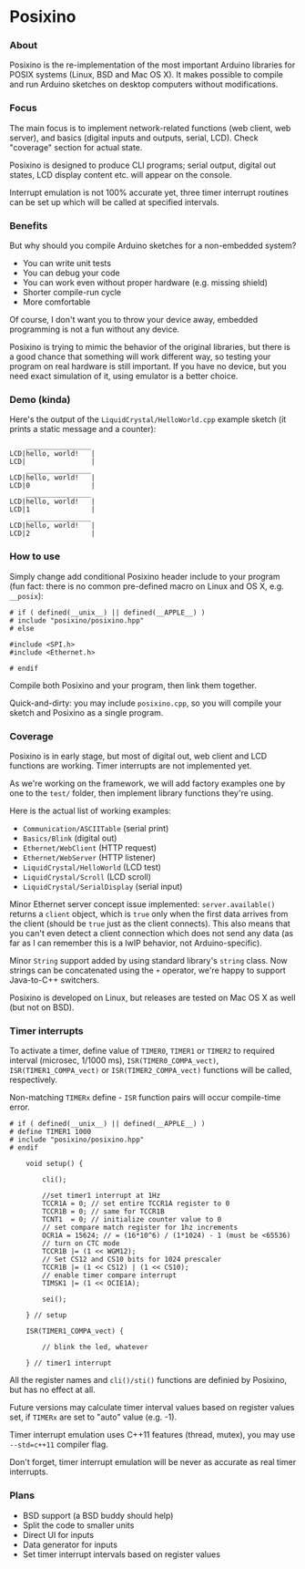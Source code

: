 Posixino
========

### About ###

Posixino is the re-implementation 
of the most important Arduino libraries for
POSIX systems (Linux, BSD and Mac OS X).
It makes possible to compile and run
Arduino sketches on desktop computers
without modifications.

### Focus ###

The main focus is to implement network-related
functions (web client, web server),
and basics (digital inputs and outputs, serial, LCD).
Check "coverage" section for actual state. 

Posixino is designed to produce CLI programs;
serial output, digital out states, LCD display content etc.
will appear on the console.

Interrupt emulation is not 100% accurate yet,
three timer interrupt routines can be set up
which will be called at specified intervals.

### Benefits ###

But why should you compile Arduino
sketches for a non-embedded system?

- You can write unit tests
- You can debug your code
- You can work even without proper hardware (e.g. missing shield)
- Shorter compile-run cycle
- More comfortable

Of course, I don't want you to throw your device away,
embedded programming is not a fun without any device.

Posixino is trying to mimic the behavior of the original libraries,
but there is a good chance that something will work different way,
so testing your program on real hardware is still important. 
If you have no device, but you need exact simulation of it,
using emulator is a better choice.

### Demo (kinda) ###

Here's the output of the 
`LiquidCrystal/HelloWorld.cpp` example sketch
(it prints a static message and a counter):
    
```
    ________________
LCD|hello, world!   |
LCD|                |
    ________________
LCD|hello, world!   |
LCD|0               |
    ________________
LCD|hello, world!   |
LCD|1               |
    ________________
LCD|hello, world!   |
LCD|2               |
```

### How to use ###

Simply change add conditional Posixino header include to your program
(fun fact: there is no common pre-defined macro on Linux and OS X, e.g.
`__posix`):

```
# if ( defined(__unix__) || defined(__APPLE__) )
# include "posixino/posixino.hpp"
# else

#include <SPI.h>
#include <Ethernet.h>

# endif
```
Compile both Posixino and your program,
then link them together.

Quick-and-dirty: you may include `posixino.cpp`, 
so you will compile your sketch and Posixino as a single program.

### Coverage ###

Posixino is in early stage,
but most of 
digital out, web client and LCD 
functions are working.
Timer interrupts are not implemented yet.

As we're working on the framework,
we will add factory examples one by one
to the `test/` folder,
then implement library functions they're using.

Here is the actual list of working examples:

- `Communication/ASCIITable` (serial print)
- `Basics/Blink` (digital out)
- `Ethernet/WebClient` (HTTP request)
- `Ethernet/WebServer` (HTTP listener)
- `LiquidCrystal/HelloWorld` (LCD test)
- `LiquidCrystal/Scroll` (LCD scroll)
- `LiquidCrystal/SerialDisplay` (serial input)

Minor Ethernet server concept issue implemented:
`server.available()` returns a `client` object, 
which is `true` only when the first data arrives from the client
(should be `true` just as the client connects).
This also means that you can't even detect a client connection
which does not send any data 
(as far as I can remember this is a lwIP behavior,
not Arduino-specific).

Minor `String` support added by using standard library's `string` class.
Now strings can be concatenated using the `+` operator,
we're happy to support Java-to-C++ switchers.

Posixino is developed on Linux,
but releases are tested on Mac OS X as well
(but not on BSD).

### Timer interrupts ###

To activate a timer, define value of
`TIMER0`, `TIMER1` or `TIMER2`
to required interval (microsec, 1/1000 ms),
`ISR(TIMER0_COMPA_vect)`,
`ISR(TIMER1_COMPA_vect)` or
`ISR(TIMER2_COMPA_vect)` functions
will be called, respectively.

Non-matching `TIMERx` define - `ISR` function pairs
will occur compile-time error.

```
# if ( defined(__unix__) || defined(__APPLE__) )
# define TIMER1 1000
# include "posixino/posixino.hpp"
# endif

	void setup() {
	
		cli();
		
		//set timer1 interrupt at 1Hz
		TCCR1A = 0; // set entire TCCR1A register to 0
		TCCR1B = 0; // same for TCCR1B
		TCNT1  = 0; // initialize counter value to 0
		// set compare match register for 1hz increments
		OCR1A = 15624; // = (16*10^6) / (1*1024) - 1 (must be <65536)
		// turn on CTC mode
		TCCR1B |= (1 << WGM12);
		// Set CS12 and CS10 bits for 1024 prescaler
		TCCR1B |= (1 << CS12) | (1 << CS10);  
		// enable timer compare interrupt
		TIMSK1 |= (1 << OCIE1A);
		
		sei();
		
	} // setup
	
	ISR(TIMER1_COMPA_vect) {
	
		// blink the led, whatever
		
	} // timer1 interrupt

```

All the register names and 
`cli()/sti()` functions are definied by Posixino,
but has no effect at all.

Future versions may calculate timer interval values
based on register values set,
if `TIMERx` are set to "auto" value (e.g. -1).

Timer interrupt emulation uses C++11 features
(thread, mutex), 
you may use `--std=c++11` compiler flag.

Don't forget, timer interrupt emulation will
be never as accurate as real timer interrupts.

### Plans ###

- BSD support (a BSD buddy should help)
- Split the code to smaller units
- Direct UI for inputs
- Data generator for inputs
- Set timer interrupt intervals 
  based on register values
